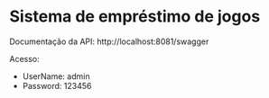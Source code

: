 # Sistema de empréstimo de jogos

Documentação da API:
    http://localhost:8081/swagger

Acesso:
 - UserName: admin
 - Password: 123456